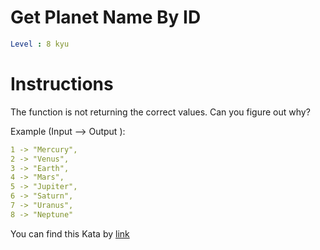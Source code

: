 # Get Planet Name By ID

```yaml
Level : 8 kyu
```


# Instructions
The function is not returning the correct values. Can you figure out why?

Example (Input --> Output ):
```yaml
1 -> "Mercury", 
2 -> "Venus", 
3 -> "Earth", 
4 -> "Mars", 
5 -> "Jupiter", 
6 -> "Saturn", 
7 -> "Uranus", 
8 -> "Neptune"
```

You can find this Kata by [link](https://www.codewars.com/kata/515e188a311df01cba000003/train/scala)